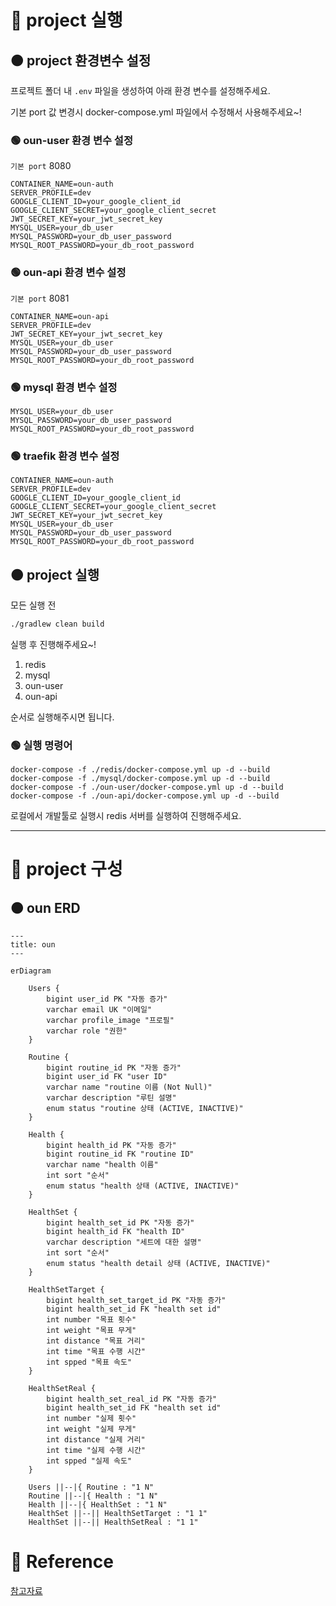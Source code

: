 # 🔴 project 실행

## 🟠 project 환경변수 설정

프로젝트 폴더 내 `.env` 파일을 생성하여 아래 환경 변수를 설정해주세요.

기본 port 값 변경시 docker-compose.yml 파일에서 수정해서 사용해주세요~!

### 🟢 oun-user 환경 변수 설정

`기본 port` 8080

```
CONTAINER_NAME=oun-auth
SERVER_PROFILE=dev
GOOGLE_CLIENT_ID=your_google_client_id
GOOGLE_CLIENT_SECRET=your_google_client_secret
JWT_SECRET_KEY=your_jwt_secret_key
MYSQL_USER=your_db_user
MYSQL_PASSWORD=your_db_user_password
MYSQL_ROOT_PASSWORD=your_db_root_password
```

### 🟢 oun-api 환경 변수 설정

`기본 port` 8081

```
CONTAINER_NAME=oun-api
SERVER_PROFILE=dev
JWT_SECRET_KEY=your_jwt_secret_key
MYSQL_USER=your_db_user
MYSQL_PASSWORD=your_db_user_password
MYSQL_ROOT_PASSWORD=your_db_root_password
```

### 🟢 mysql 환경 변수 설정

```
MYSQL_USER=your_db_user
MYSQL_PASSWORD=your_db_user_password
MYSQL_ROOT_PASSWORD=your_db_root_password
```

### 🟢 traefik 환경 변수 설정

```
CONTAINER_NAME=oun-auth
SERVER_PROFILE=dev
GOOGLE_CLIENT_ID=your_google_client_id
GOOGLE_CLIENT_SECRET=your_google_client_secret
JWT_SECRET_KEY=your_jwt_secret_key
MYSQL_USER=your_db_user
MYSQL_PASSWORD=your_db_user_password
MYSQL_ROOT_PASSWORD=your_db_root_password
```

## 🟠 project 실행

모든 실행 전

```bash
./gradlew clean build
```
실행 후 진행해주세요~!

1. redis
2. mysql
3. oun-user
4. oun-api

순서로 실행해주시면 됩니다.

### 🟢 실행 명령어

```
docker-compose -f ./redis/docker-compose.yml up -d --build
docker-compose -f ./mysql/docker-compose.yml up -d --build
docker-compose -f ./oun-user/docker-compose.yml up -d --build
docker-compose -f ./oun-api/docker-compose.yml up -d --build
```

로컬에서 개발툴로 실행시 redis 서버를 실행하여 진행해주세요.

---

# 🔴 project 구성

## 🟠 oun ERD

```mermaid
---
title: oun
---

erDiagram

    Users {
        bigint user_id PK "자동 증가"
        varchar email UK "이메일"
        varchar profile_image "프로필"
        varchar role "권한"
    }
    
    Routine {
        bigint routine_id PK "자동 증가"
        bigint user_id FK "user ID"
        varchar name "routine 이름 (Not Null)"
        varchar description "루틴 설명"
        enum status "routine 상태 (ACTIVE, INACTIVE)"
    }
    
    Health {
        bigint health_id PK "자동 증가"
        bigint routine_id FK "routine ID"
        varchar name "health 이름"
        int sort "순서"
        enum status "health 상태 (ACTIVE, INACTIVE)"
    }

    HealthSet {
        bigint health_set_id PK "자동 증가"
        bigint health_id FK "health ID"
        varchar description "세트에 대한 설명"
        int sort "순서"
        enum status "health detail 상태 (ACTIVE, INACTIVE)"
    }

    HealthSetTarget {
        bigint health_set_target_id PK "자동 증가"
        bigint health_set_id FK "health set id"
        int number "목표 횟수"
        int weight "목표 무게"
        int distance "목표 거리"
        int time "목표 수행 시간"
        int spped "목표 속도"
    }

    HealthSetReal {
        bigint health_set_real_id PK "자동 증가"
        bigint health_set_id FK "health set id"
        int number "실제 횟수"
        int weight "실제 무게"
        int distance "실제 거리"
        int time "실제 수행 시간"
        int spped "실제 속도"
    }
    
    Users ||--|{ Routine : "1 N"
    Routine ||--|{ Health : "1 N"
    Health ||--|{ HealthSet : "1 N"
    HealthSet ||--|| HealthSetTarget : "1 1"
    HealthSet ||--|| HealthSetReal : "1 1"
```

# 📗 Reference

[참고자료](./global/reference/README.md)